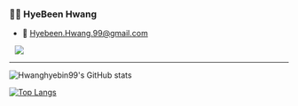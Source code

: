 ### 🧙‍♀️ HyeBeen Hwang
- 💬 Hyebeen.Hwang.99@gmail.com
<a href="https://www.instagram.com/hy._.been/">
    <img 
        src="http://img.shields.io/badge/-Instagram-222222?style=flat&logo=Instagram&link=https://www.instagram.com/hy._.been/"
        style="height : auto; margin-left : 10px; margin-right : 10px;"/>
</a>  

---
![Hwanghyebin99's GitHub stats](https://github-readme-stats.vercel.app/api?username=Hwanghyebin99&show_icons=true&theme=dracula)

[![Top Langs](https://github-readme-stats.vercel.app/api/top-langs/?username=Hwanghyebin99&layout=compact&theme=dracula&langs_count=6)](https://github.com/anuraghazra/github-readme-stats)

<!-- 
[![Solved.ac 프로필](http://mazassumnida.wtf/api/v2/generate_badge?boj=이름)](https://solved.ac/이름)
--!>
